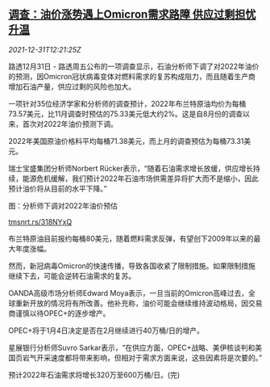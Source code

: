 <!--1640953863000-->
[调查：油价涨势遇上Omicron需求路障 供应过剩担忧升温](https://cn.reuters.com/article/poll-2022-global-oil-price-1231-idCNKBS2JA0IU)
------

<div><i>2021-12-31T12:21:25Z</i></div><p>路透12月31日 - 路透周五公布的一项调查显示，石油分析师下调了对2022年油价的预测，因Omicron冠状病毒变体对燃料需求的复苏构成阻力，而且随着生产商增加石油产量，供应过剩的风险也加大。</p><p>一项针对35位经济学家和分析师的调查预计，2022年布兰特原油均价为每桶73.57美元，比11月调查时预估的75.33美元低大约2%。这是自8月份的调查以来，首次对2022年油价预测下调。</p><p>2022年美国原油价格料平均每桶71.38美元，而上月的调查预估为每桶73.31美元。</p><p>瑞士宝盛集团分析师Norbert Rücker表示，“随着石油需求增长放缓，供应增长持续，能源危机缓解，我们预计2022年石油市场供需差异将扩大而不是缩小，因此预计油价将从目前的水平下降。”</p><p>图：分析师下调对2022年油价预估</p><p><a href="https://tmsnrt.rs/318NYxQ">tmsnrt.rs/318NYxQ</a></p><p>布兰特原油目前报约每桶80美元，随着燃料需求反弹，有望创下2009年以来的最大年度涨幅。</p><p>然而，新冠病毒Omicron的快速传播，导致各国收紧了限制措施。如果限制措施继续下去，可能会逆转石油需求的复苏。</p><p>OANDA高级市场分析师Edward Moya表示，一旦当前的Omicron高峰过去，全球重新开放的情况将有所改善。他补充称，油价可能会继续维持波动格局，因交易商谨慎以待OPEC+的逐步增产。</p><p>OPEC+将于1月4日决定是否在2月继续进行40万桶/日的增产。</p><p>星展银行分析师Suvro Sarkar表示，“在供应方面，OPEC+战略、美伊核谈判和美国页岩气开采速度都将带来影响，但相对于需求方面来说，这些因素将是次要的。”</p><p>预计2022年石油需求将增长320万至600万桶/日。(完)</p>
